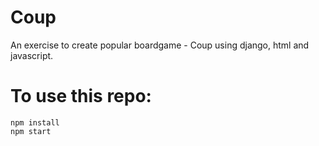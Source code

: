 # Coup
An exercise to create popular boardgame - Coup using django, html and javascript.

# To use this repo:
```
npm install
npm start
```
